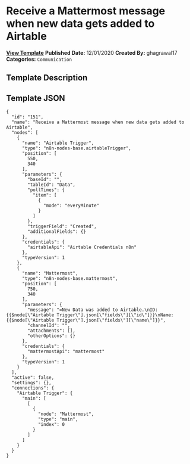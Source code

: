 # Receive a Mattermost message when new data gets added to Airtable

**[View Template](https://n8n.io/workflows/799-/)**  **Published Date:** 12/01/2020  **Created By:** ghagrawal17  **Categories:** `Communication`  

## Template Description



## Template JSON

```
{
  "id": "151",
  "name": "Receive a Mattermost message when new data gets added to Airtable",
  "nodes": [
    {
      "name": "Airtable Trigger",
      "type": "n8n-nodes-base.airtableTrigger",
      "position": [
        550,
        340
      ],
      "parameters": {
        "baseId": "",
        "tableId": "Data",
        "pollTimes": {
          "item": [
            {
              "mode": "everyMinute"
            }
          ]
        },
        "triggerField": "Created",
        "additionalFields": {}
      },
      "credentials": {
        "airtableApi": "Airtable Credentials n8n"
      },
      "typeVersion": 1
    },
    {
      "name": "Mattermost",
      "type": "n8n-nodes-base.mattermost",
      "position": [
        750,
        340
      ],
      "parameters": {
        "message": "=New Data was added to Airtable.\nID:{{$node[\"Airtable Trigger\"].json[\"fields\"][\"id\"]}}\nName: {{$node[\"Airtable Trigger\"].json[\"fields\"][\"name\"]}}",
        "channelId": "",
        "attachments": [],
        "otherOptions": {}
      },
      "credentials": {
        "mattermostApi": "mattermost"
      },
      "typeVersion": 1
    }
  ],
  "active": false,
  "settings": {},
  "connections": {
    "Airtable Trigger": {
      "main": [
        [
          {
            "node": "Mattermost",
            "type": "main",
            "index": 0
          }
        ]
      ]
    }
  }
}
```
